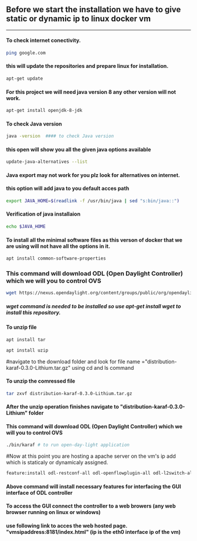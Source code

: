 ## Before we start the installation we have to give static or dynamic ip to linux docker vm
-----

#### To check internet conectivity.

```bash
ping google.com 
```

#### this will update the repositories and prepare linux for installation.

```bash
apt-get update  
```
#### For this project we will need java version 8 any other version will not work.

```bash
apt-get install openjdk-8-jdk 
```
#### To check Java version

```bash
java -version  #### to check Java version
``` 
#### this open will show you all the given java options available

```bash
update-java-alternatives --list  
```
#### Java export may not work for you plz look for alternatives on internet.

#### this option will add java to you default acces path

```bash 
export JAVA_HOME=$(readlink -f /usr/bin/java | sed "s:bin/java::") 
``` 
 
#### Verification of java installaion

```bash 
echo $JAVA_HOME
```    
  
#### To install all the minimal software files as this verson of docker that we are using will not have all the options in it. 

```bash 
apt install common-software-properties
```   

### This command will download ODL (Open Daylight Controller) which we will you to control OVS
```bash 
wget https://nexus.opendaylight.org/content/groups/public/org/opendaylight/integration/distribution-karaf/0.3.0-Lithium/distribution-karaf-0.3.0-Lithium.tar.gz
```
##### wget command is needed to be installed so use apt-get install wget to install this repository.

#### To unzip file

```bash 
apt install tar
```

```bash 
apt install uzip
```

#navigate to the download folder and look for file name ="distribution-karaf-0.3.0-Lithium.tar.gz" using cd and ls command

#### To unzip the comressed file

```bash 
tar zxvf distribution-karaf-0.3.0-Lithium.tar.gz
``` 

#### After the unzip operation finishes navigate to "distribution-karaf-0.3.0-Lithium" folder

#### This command will download ODL (Open Daylight Controller) which we will you to control OVS

```bash
./bin/karaf # to run open-day-light application
```

#Now at this point you are hosting a apache server on the vm's ip add which is staticaly or dynamicaly assigned.

```bash
feature:install odl-restconf-all odl-openflowplugin-all odl-l2switch-all odl-mdsal-all odl-yangtools-common
```

#### Above command will install necessary features for interfacing the GUI interface of ODL controller

#### To access the GUI connect the controller to a web browers (any web browser running on linux or windows)

#### use following link to acces the web hosted page. "vmsipaddress:8181/index.html" (ip is the eth0 interface ip of the vm)
